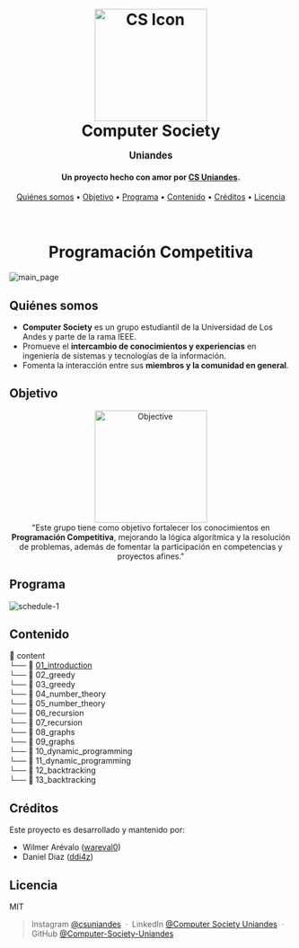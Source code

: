 <h1 align="center">
  <br>
  <a href="http://www.amitmerchant.com/electron-markdownify"><img src="https://github.com/user-attachments/assets/3318bcb7-2eb2-4d11-9a40-6b7017cfbf94" alt="CS Icon" width="200"></a>
  <br>
  Computer Society
  <p style="font-size:0.6em">Uniandes</p> 
</h1>

<h4 align="center">Un proyecto hecho con amor por <a href="https://www.linkedin.com/in/computer-society-uniandes-ba1071331/" target="_blank">CS Uniandes</a>.</h4>

<p align="center">
  <a href="#quiénes-somos">Quiénes somos</a> •
  <a href="#objetivo">Objetivo</a> •
  <a href="#programa">Programa</a> •
  <a href="#contenido">Contenido</a> •
  <a href="#créditos">Créditos</a> •
  <a href="#licencia">Licencia</a>
</p>

<h1 align="center">
  <br>
  Programación Competitiva
</h1>

![main_page](https://github.com/user-attachments/assets/bf89b8ee-6100-49ee-bde9-9613d2dd98ee)

## Quiénes somos
- **Computer Society** es un grupo estudiantil de la Universidad de Los Andes y parte de la rama IEEE. 
- Promueve el **intercambio de conocimientos y experiencias** en ingeniería de sistemas y tecnologías de la información.
- Fomenta la interacción entre sus **miembros y la comunidad en general**.

## Objetivo
<p align="center">
    <img src="https://github.com/user-attachments/assets/2025f963-4202-452d-a9ef-5c3567ec028a" alt="Objective" width="200">
    <br>
    "Este grupo tiene como objetivo fortalecer los conocimientos en <strong>Programación Competitiva</strong>, mejorando la lógica algorítmica y la resolución de problemas, además de fomentar la participación en competencias y proyectos afines."
</p>

## Programa
![schedule-1](https://github.com/user-attachments/assets/fff73300-1193-4374-9aa1-2575eeae1a03)

## Contenido
📂 content  
└── 📂 [01_introduction](https://github.com/Computer-Society-Uniandes/Competitive-Programming/tree/main/content/01_introduction)  
└── 📂 02_greedy  
└── 📂 03_greedy  
└── 📂 04_number_theory  
└── 📂 05_number_theory  
└── 📂 06_recursion  
└── 📂 07_recursion  
└── 📂 08_graphs  
└── 📂 09_graphs  
└── 📂 10_dynamic_programming  
└── 📂 11_dynamic_programming  
└── 📂 12_backtracking  
└── 📂 13_backtracking  

## Créditos
Este proyecto es desarrollado y mantenido por:
- Wilmer Arévalo ([wareval0](https://github.com/wareval0))
- Daniel Diaz ([ddi4z](https://github.com/ddi4z))

## Licencia
MIT

> Instagram [@csuniandes](https://www.instagram.com/csuniandes?utm_source=ig_web_button_share_sheet&igsh=ZDNlZDc0MzIxNw==) &nbsp;&middot;&nbsp;
> LinkedIn [@Computer Society Uniandes](https://www.linkedin.com/in/computer-society-uniandes-ba1071331/) &nbsp;&middot;&nbsp;
> GitHub [@Computer-Society-Uniandes](https://github.com/Computer-Society-Uniandes)
